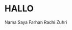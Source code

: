 # HALLO
Nama Saya Farhan Radhi Zuhri


<!---
farhanradhi/farhanradhi is a ✨ special ✨ repository because its `README.md` (this file) appears on your GitHub profile.
You can click the Preview link to take a look at your changes.
--->
